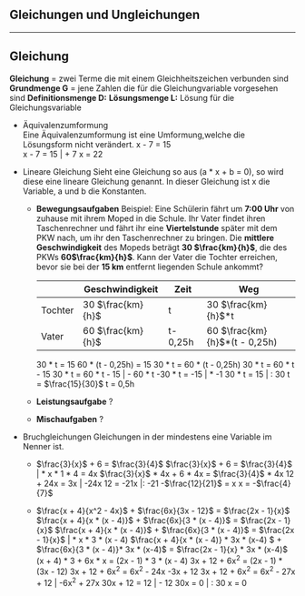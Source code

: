 ## Gleichungen und Ungleichungen
----

## Gleichung
**Gleichung** =  zwei Terme die mit einem Gleichheitszeichen verbunden sind
**Grundmenge G** = jene Zahlen die für die Gleichungvariable vorgesehen sind
**Definitionsmenge D:** 
**Lösungsmenge L:** Lösung für die Gleichungsvariable

- Äquivalenzumformung   
Eine Äquivalenzumformung ist eine Umformung,welche die Lösungsform nicht verändert.
x - 7 = 15  
x - 7 = 15 | + 7
x = 22

- Lineare Gleichung
Sieht eine Gleichung so aus (a * x + b = 0), so wird diese eine lineare Gleichung genannt. In dieser Gleichung ist x die Variable, a und b die Konstanten.
   - **Bewegungsaufgaben**
     Beispiel:
     Eine Schülerin fährt um **7:00 Uhr** von zuhause mit ihrem Moped in die Schule. Ihr Vater findet ihren Taschenrechner und fährt ihr eine **Viertelstunde** später mit dem PKW nach, um ihr den Taschenrechner zu bringen. Die **mittlere Geschwindigkeit** des Mopeds beträgt **30 $\frac{km}{h}$**, die des PKWs **60$\frac{km}{h}$**. Kann der Vater die Tochter erreichen, bevor sie bei der **15 km** entfernt liegenden Schule ankommt?

     |       |Geschwindigkeit  |Zeit   |Weg                          |
     |------ |-----------------|-------|-----------------------------|
     |Tochter|30 $\frac{km}{h}$|t      |30 $\frac{km}{h}$*t          |
     |Vater  |60 $\frac{km}{h}$|t-0,25h|60 $\frac{km}{h}$*(t - 0,25h)|
     30 * t = 15
     60 * (t - 0,25h) = 15
     30 * t  = 60 * (t - 0,25h)
     30 * t  = 60 * t - 15
     30 * t  = 60 * t - 15 | - 60 * t
     -30 * t = -15 | * -1
     30 * t = 15 | : 30
     t = $\frac{15}{30}$
     t = 0,5h

    - **Leistungsaufgabe**
    ?
    - **Mischaufgaben**
     ?
- Bruchgleichungen 
  Gleichungen in der mindestens eine Variable im Nenner ist. 
  - $\frac{3}{x}$ + 6 = $\frac{3}{4}$
  $\frac{3}{x}$ + 6 = $\frac{3}{4}$  | * x * 1 * 4 = 4x
  $\frac{3}{x}$ * 4x + 6 * 4x = $\frac{3}{4}$ * 4x
  12  + 24x = 3x | -24x
  12 = -21x |: -21
  -$\frac{12}{21}$ = x
  x = -$\frac{4}{7}$

  - $\frac{x + 4}{x^2 - 4x}$ + $\frac{6x}{3x - 12}$ = $\frac{2x - 1}{x}$
   $\frac{x + 4}{x * (x - 4)}$ + $\frac{6x}{3 * (x - 4)}$ = $\frac{2x - 1}{x}$
   $\frac{x + 4}{x * (x - 4)}$ + $\frac{6x}{3 * (x - 4)}$ = $\frac{2x - 1}{x}$ | * x * 3 * (x - 4) 
   $\frac{x + 4}{x * (x - 4)} * 3x * (x-4) $ + $\frac{6x}{3 * (x - 4)}* 3x * (x-4)$ = $\frac{2x - 1}{x} * 3x * (x-4)$
   (x + 4) * 3 + 6x * x = (2x - 1) * 3 * (x - 4)
   3x + 12 + 6x<sup>2</sup> = (2x - 1) * (3x - 12)
   3x + 12 + 6x<sup>2</sup> = 6x<sup>2</sup> - 24x -3x + 12 
   3x + 12 + 6x<sup>2</sup> = 6x<sup>2</sup> - 27x + 12 | -6x<sup>2</sup> + 27x 
   30x + 12 = 12 | - 12
   30x = 0 | : 30
   x = 0

   
  





